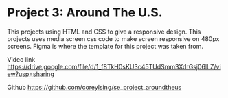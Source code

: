 # Project 3: Around The U.S.

This projects using HTML and CSS to give a responsive design.
This projects uses media screen css code to make screen responsive on 480px screens. 
Figma is where the template for this project was taken from.


Video link
https://drive.google.com/file/d/1_f8TkH0sKU3c45TUdSmm3XdrGsj06lLZ/view?usp=sharing

Github
https://github.com/coreylsing/se_project_aroundtheus

